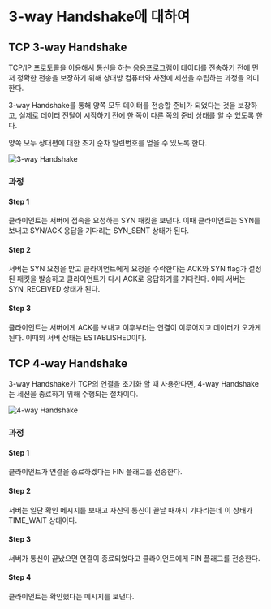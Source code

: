 # 3-way Handshake에 대하여

## TCP 3-way Handshake

TCP/IP 프로토콜을 이용해서 통신을 하는 응용프로그램이 데이터를 전송하기 전에 먼저 정확한 전송을 보장하기 위해 상대방 컴퓨터와 사전에 세션을 수립하는 과정을 의미한다.

3-way Handshake를 통해 양쪽 모두 데이터를 전송할 준비가 되었다는 것을 보장하고, 실제로 데이터 전달이 시작하기 전에 한 쪽이 다른 쪽의 준비 상태를 알 수 있도록 한다.

양쪽 모두 상대편에 대한 초기 순차 일련번호를 얻을 수 있도록 한다.

![3-way Handshake](https://t1.daumcdn.net/cfile/tistory/225A964D52F1BB6917)

### 과정

#### Step 1

클라이언트는 서버에 접속을 요청하는 SYN 패킷을 보낸다. 이때 클라이언트는 SYN를 보내고 SYN/ACK 응답을 기다리는 SYN_SENT 상태가 된다.

#### Step 2

 서버는 SYN 요청을 받고 클라이언트에게 요청을 수락한다는 ACK와 SYN flag가 설정된 패킷을 발송하고 클라이언트가 다시 ACK로 응답하기를 기다린다. 이때 서버는 SYN_RECEIVED 상태가 된다.

#### Step 3

클라이언트는 서버에게 ACK를 보내고 이후부터는 연결이 이루어지고 데이터가 오가게 된다. 이때의 서버 상태는 ESTABLISHED이다.

## TCP 4-way Handshake

3-way Handshake가 TCP의 연결을 초기화 할 때 사용한다면, 4-way Handshake는 세션을 종료하기 위해 수행되는 절차이다.

![4-way Handshake](https://t1.daumcdn.net/cfile/tistory/2152353F52F1C02835)

### 과정

#### Step 1

클라이언트가 연결을 종료하겠다는 FIN 플래그를 전송한다.

#### Step 2

서버는 일단 확인 메시지를 보내고 자신의 통신이 끝날 때까지 기다리는데 이 상태가 TIME_WAIT 상태이다.

#### Step 3

서버가 통신이 끝났으면 연결이 종료되었다고 클라이언트에게 FIN 플래그를 전송한다.

#### Step 4

클라이언트는 확인했다는 메시지를 보낸다.


